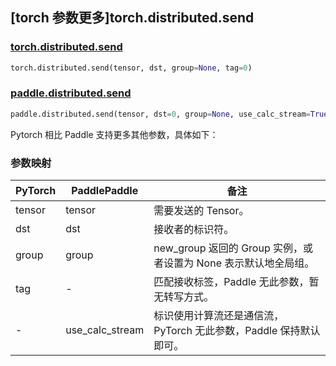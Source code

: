## [torch 参数更多]torch.distributed.send

### [torch.distributed.send](https://pytorch.org/docs/stable/distributed.html#torch.distributed.send)

```python
torch.distributed.send(tensor, dst, group=None, tag=0)
```

### [paddle.distributed.send](https://www.paddlepaddle.org.cn/documentation/docs/zh/api/paddle/distributed/send_cn.html)

```python
paddle.distributed.send(tensor, dst=0, group=None, use_calc_stream=True)
```

Pytorch 相比 Paddle 支持更多其他参数，具体如下：

### 参数映射

| PyTorch | PaddlePaddle    | 备注                                                              |
| ------- | --------------- | ----------------------------------------------------------------- |
| tensor  | tensor          | 需要发送的 Tensor。                                               |
| dst     | dst             | 接收者的标识符。                                                  |
| group   | group           | new_group 返回的 Group 实例，或者设置为 None 表示默认地全局组。   |
| tag     | -               | 匹配接收标签，Paddle 无此参数，暂无转写方式。                     |
| -       | use_calc_stream | 标识使用计算流还是通信流，PyTorch 无此参数，Paddle 保持默认即可。 |
